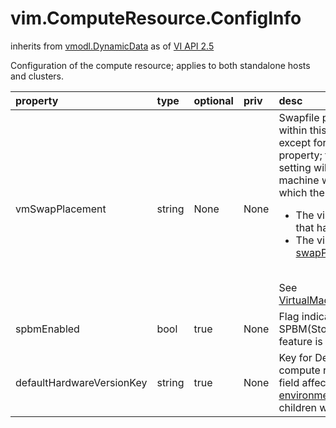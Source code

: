 vim.ComputeResource.ConfigInfo
==============================
inherits from [vmodl.DynamicData](docs/vmodl.DynamicData.md)
as of [VI API 2.5](vim.version.md#vim.version.version2)


Configuration of the compute resource; applies to both standalone hosts   and clusters.

| property | type | optional | priv | desc |
|:---------|:-----|:---------|:-----|:-----|
| vmSwapPlacement | string | None | None | Swapfile placement policy for virtual machines within this compute   resource. Any policy except for "inherit" is a valid value for this   property; the default is "vmDirectory". This setting will be honored   for each virtual machine within the compute resource for which the   following is true:   <ul>   <li>The virtual machine is executing on a host that has the   <a href="vim.host.Capability.md#perVmSwapFiles">perVmSwapFiles</a> capability.</li>   <li>The virtual machine configuration's   <a href="vim.vm.ConfigInfo.md#swapPlacement">swapPlacement</a> property is set   to "inherit".</li>   </ul><br>See <a href="vim.vm.ConfigInfo.SwapPlacementType.md">VirtualMachineConfigInfoSwapPlacementType</a><br> |
| spbmEnabled | bool | true | None | Flag indicating whether or not the SPBM(Storage Policy Based Management)  feature is enabled on this compute resource |
| defaultHardwareVersionKey | string | true | None | Key for Default Hardware Version used on this compute resource   in the format of <a href="vim.vm.ConfigOptionDescriptor.md#key">key</a>.    This field affects   <a href="vim.vm.ConfigOptionDescriptor.md#defaultConfigOption">defaultConfigOption</a> returned   by <a href="vim.ComputeResource.md#environmentBrowser">environmentBrowser</a> of this object and all its children   with this field unset. |


